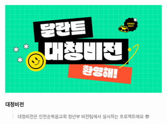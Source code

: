 <img src="/public/_static/opengraph/talent_og.png" alt="background" />

### 대청비전

> 대청비전은 인천순복음교회 청년부 비전팀에서 실시하는 프로젝트에요 😎
